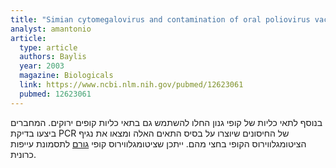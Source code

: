 ```yaml
---
title: "Simian cytomegalovirus and contamination of oral poliovirus vaccines"
analyst: amantonio
article:
  type: article
  authors: Baylis
  year: 2003
  magazine: Biologicals
  link: https://www.ncbi.nlm.nih.gov/pubmed/12623061
  pubmed: 12623061
---
```


בנוסף לתאי כליות של קופי גנון החלו להשתמש גם בתאי כליות קופים ירוקים. המחברים ביצעו בדיקת PCR של החיסונים שיוצרו על בסיס התאים האלה ומצאו את נגיף הציטומגלווירוס הקופי בחצי מהם.
ייתכן שציטומגלווירוס קופי [גורם](https://www.ncbi.nlm.nih.gov/pubmed/15566831) לתסמונת עייפות כרונית.
